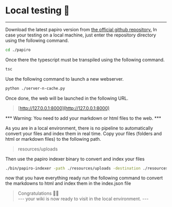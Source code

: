 # Local testing 🧪
---

Download the latest papiro version from [the official github repository.](https://github.com/akrck02/papiro)
In case your testing on a local machine, just enter the repository directory using the following command.

```bash
cd ./papiro
```

Once there the typescript must be transpiled using the following command.

```bash
tsc
```

Use the following command to launch a new webserver.
```bash
python ./server-n-cache.py
```

Once done, the web will be launched in the following URL.
> [http://127.0.0.1:8000](http://127.0.0.1:8000)

*** Warning: You need to add your markdown or html files to the web. ***

As you are in a local environment, there is no pipeline to automatically convert your files and index them in real time.
Copy your files (folders and html or markdown files) to the following path.

> resources/uploads

Then use the papiro indexer binary to convert and index your files

```bash
./bin/papiro-indexer -path ./resources/uploads -destination ./resources/wiki
```

now that you have everything ready run the following command to convert the markdowns to html and index them in the index.json file

> Congratulations 🎉🎉 <br> --- your wiki is now ready to visit in the local environment. ---
